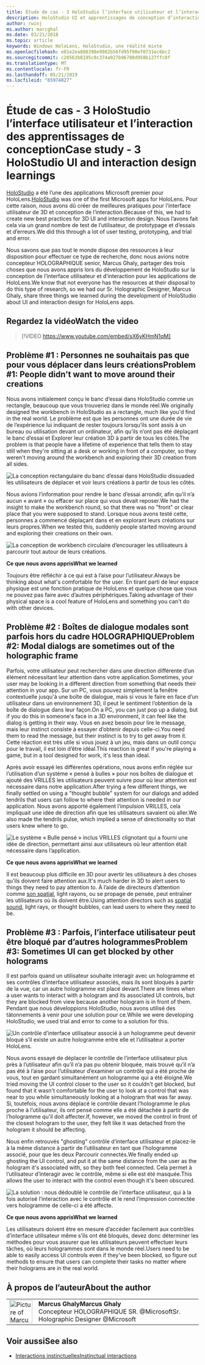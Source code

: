 ```yaml
---
title: Étude de cas - 3 HoloStudio l’interface utilisateur et l’interaction des apprentissages de conception
description: HoloStudio UI et apprentissages de conception d’interaction
author: rwinj
ms.author: marcghal
ms.date: 03/21/2018
ms.topic: article
keywords: Windows HoloLens, HoloStudio, une réalité mixte
ms.openlocfilehash: e01e2ea888398e9982b56fd95f90ef0731ec6bc2
ms.sourcegitcommit: c20563b8195c0c374a927b96708d958b127ffc8f
ms.translationtype: MT
ms.contentlocale: fr-FR
ms.lasthandoff: 05/21/2019
ms.locfileid: "65974827"
---
```

# <a name="case-study---3-holostudio-ui-and-interaction-design-learnings"></a><span data-ttu-id="582c1-104">Étude de cas - 3 HoloStudio l’interface utilisateur et l’interaction des apprentissages de conception</span><span class="sxs-lookup"><span data-stu-id="582c1-104">Case study - 3 HoloStudio UI and interaction design learnings</span></span>

<span data-ttu-id="582c1-105">[HoloStudio](https://www.youtube.com/watch?v=BRIJG0x_We8) a été l’une des applications Microsoft premier pour HoloLens.</span><span class="sxs-lookup"><span data-stu-id="582c1-105">[HoloStudio](https://www.youtube.com/watch?v=BRIJG0x_We8) was one of the first Microsoft apps for HoloLens.</span></span> <span data-ttu-id="582c1-106">Pour cette raison, nous avons dû créer de meilleures pratiques pour l’interface utilisateur de 3D et conception de l’interaction.</span><span class="sxs-lookup"><span data-stu-id="582c1-106">Because of this, we had to create new best practices for 3D UI and interaction design.</span></span> <span data-ttu-id="582c1-107">Nous l’avons fait cela via un grand nombre de test de l’utilisateur, de prototypage et d’essais et d’erreurs.</span><span class="sxs-lookup"><span data-stu-id="582c1-107">We did this through a lot of user testing, prototyping, and trial and error.</span></span>

<span data-ttu-id="582c1-108">Nous savons que pas tout le monde dispose des ressources à leur disposition pour effectuer ce type de recherche, donc nous avions notre concepteur HOLOGRAPHIQUE senior, Marcus Ghaly, partager des trois choses que nous avons appris lors du développement de HoloStudio sur la conception de l’interface utilisateur et d’interaction pour les applications de HoloLens.</span><span class="sxs-lookup"><span data-stu-id="582c1-108">We know that not everyone has the resources at their disposal to do this type of research, so we had our Sr. Holographic Designer, Marcus Ghaly, share three things we learned during the development of HoloStudio about UI and interaction design for HoloLens apps.</span></span>

## <a name="watch-the-video"></a><span data-ttu-id="582c1-109">Regardez la vidéo</span><span class="sxs-lookup"><span data-stu-id="582c1-109">Watch the video</span></span>

>[!VIDEO https://www.youtube.com/embed/sX6yKHmN1qM]

## <a name="problem-1-people-didnt-want-to-move-around-their-creations"></a><span data-ttu-id="582c1-110">Problème #1 : Personnes ne souhaitais pas que pour vous déplacer dans leurs créations</span><span class="sxs-lookup"><span data-stu-id="582c1-110">Problem #1: People didn't want to move around their creations</span></span>

<span data-ttu-id="582c1-111">Nous avons initialement conçu le banc d’essai dans HoloStudio comme un rectangle, beaucoup que vous trouveriez dans le monde réel.</span><span class="sxs-lookup"><span data-stu-id="582c1-111">We originally designed the workbench in HoloStudio as a rectangle, much like you'd find in the real world.</span></span> <span data-ttu-id="582c1-112">Le problème est que les personnes ont une durée de vie de l’expérience lui indiquant de rester toujours lorsqu’ils sont assis à un bureau ou utilisation devant un ordinateur, afin qu’ils n’ont pas été déplaçant le banc d’essai et Explorer leur création 3D à partir de tous les côtés.</span><span class="sxs-lookup"><span data-stu-id="582c1-112">The problem is that people have a lifetime of experience that tells them to stay still when they're sitting at a desk or working in front of a computer, so they weren't moving around the workbench and exploring their 3D creation from all sides.</span></span>

![La conception rectangulaire du banc d’essai dans HoloStudio dissuaded les utilisateurs de déplacer et voir leurs créations à partir de tous les côtés.](images/rectangular-workbench-500px.jpg)

<span data-ttu-id="582c1-114">Nous avions l’information pour rendre le banc d’essai arrondir, afin qu’il n’a aucun « avant » ou effacer sur place qui vous devait reposer.</span><span class="sxs-lookup"><span data-stu-id="582c1-114">We had the insight to make the workbench round, so that there was no "front" or clear place that you were supposed to stand.</span></span> <span data-ttu-id="582c1-115">Lorsque nous avons testé cette, personnes a commencé déplaçant dans et en explorant leurs créations sur leurs propres.</span><span class="sxs-lookup"><span data-stu-id="582c1-115">When we tested this, suddenly people started moving around and exploring their creations on their own.</span></span>

![La conception de workbench circulaire d’encourager les utilisateurs à parcourir tout autour de leurs créations.](images/circular-workbench-500px.jpg)

<span data-ttu-id="582c1-117">**Ce que nous avons appris**</span><span class="sxs-lookup"><span data-stu-id="582c1-117">**What we learned**</span></span>

<span data-ttu-id="582c1-118">Toujours être réfléchir à ce qui est à l’aise pour l’utilisateur.</span><span class="sxs-lookup"><span data-stu-id="582c1-118">Always be thinking about what's comfortable for the user.</span></span> <span data-ttu-id="582c1-119">En tirant parti de leur espace physique est une fonction pratique de HoloLens et quelque chose que vous ne pouvez pas faire avec d’autres périphériques.</span><span class="sxs-lookup"><span data-stu-id="582c1-119">Taking advantage of their physical space is a cool feature of HoloLens and something you can't do with other devices.</span></span>

## <a name="problem-2-modal-dialogs-are-sometimes-out-of-the-holographic-frame"></a><span data-ttu-id="582c1-120">Problème #2 : Boîtes de dialogue modales sont parfois hors du cadre HOLOGRAPHIQUE</span><span class="sxs-lookup"><span data-stu-id="582c1-120">Problem #2: Modal dialogs are sometimes out of the holographic frame</span></span>

<span data-ttu-id="582c1-121">Parfois, votre utilisateur peut rechercher dans une direction différente d’un élément nécessitant leur attention dans votre application.</span><span class="sxs-lookup"><span data-stu-id="582c1-121">Sometimes, your user may be looking in a different direction from something that needs their attention in your app.</span></span> <span data-ttu-id="582c1-122">Sur un PC, vous pouvez simplement la fenêtre contextuelle jusqu'à une boîte de dialogue, mais si vous le faire en face d’un utilisateur dans un environnement 3D, il peut le sentiment l’obtention de la boîte de dialogue dans leur façon.</span><span class="sxs-lookup"><span data-stu-id="582c1-122">On a PC, you can just pop up a dialog, but if you do this in someone's face in a 3D environment, it can feel like the dialog is getting in their way.</span></span> <span data-ttu-id="582c1-123">Vous en avez besoin pour lire le message, mais leur instinct consiste à essayer d’obtenir depuis celle-ci.</span><span class="sxs-lookup"><span data-stu-id="582c1-123">You need them to read the message, but their instinct is to try to get away from it.</span></span> <span data-ttu-id="582c1-124">Cette réaction est très utile si vous jouez à un jeu, mais dans un outil conçu pour le travail, il est loin d’être idéal.</span><span class="sxs-lookup"><span data-stu-id="582c1-124">This reaction is great if you're playing a game, but in a tool designed for work, it's less than ideal.</span></span>

<span data-ttu-id="582c1-125">Après avoir essayé les différentes opérations, nous avons enfin réglée sur l’utilisation d’un système « pensé à bulles » pour nos boîtes de dialogue et ajouté des VRILLES les utilisateurs peuvent suivre pour où leur attention est nécessaire dans notre application.</span><span class="sxs-lookup"><span data-stu-id="582c1-125">After trying a few different things, we finally settled on using a "thought bubble" system for our dialogs and added tendrils that users can follow to where their attention is needed in our application.</span></span> <span data-ttu-id="582c1-126">Nous avons apporté également l’impulsion VRILLES, cela impliquait une idée de direction afin que les utilisateurs savaient où aller.</span><span class="sxs-lookup"><span data-stu-id="582c1-126">We also made the tendrils pulse, which implied a sense of directionality so that users knew where to go.</span></span>

![Le système « Bulle pensé » inclus VRILLES clignotant qui a fourni une idée de direction, permettant ainsi aux utilisateurs où leur attention était nécessaire dans l’application.](images/thought-bubble-500px.jpg)

<span data-ttu-id="582c1-128">**Ce que nous avons appris**</span><span class="sxs-lookup"><span data-stu-id="582c1-128">**What we learned**</span></span>

<span data-ttu-id="582c1-129">Il est beaucoup plus difficile en 3D pour avertir les utilisateurs à des choses qu’ils doivent faire attention aux.</span><span class="sxs-lookup"><span data-stu-id="582c1-129">It's much harder in 3D to alert users to things they need to pay attention to.</span></span> <span data-ttu-id="582c1-130">À l’aide de directeurs d’attention comme [son spatial](spatial-sound.md), light rayons, ou se propage de pensée, peut entraîner les utilisateurs où ils doivent être.</span><span class="sxs-lookup"><span data-stu-id="582c1-130">Using attention directors such as [spatial sound](spatial-sound.md), light rays, or thought bubbles, can lead users to where they need to be.</span></span>

## <a name="problem-3-sometimes-ui-can-get-blocked-by-other-holograms"></a><span data-ttu-id="582c1-131">Problème #3 : Parfois, l’interface utilisateur peut être bloqué par d’autres hologrammes</span><span class="sxs-lookup"><span data-stu-id="582c1-131">Problem #3: Sometimes UI can get blocked by other holograms</span></span>

<span data-ttu-id="582c1-132">Il est parfois quand un utilisateur souhaite interagir avec un hologramme et ses contrôles d’interface utilisateur associés, mais ils sont bloqués à partir de la vue, car un autre hologramme est placé devant.</span><span class="sxs-lookup"><span data-stu-id="582c1-132">There are times when a user wants to interact with a hologram and its associated UI controls, but they are blocked from view because another hologram is in front of them.</span></span> <span data-ttu-id="582c1-133">Pendant que nous développions HoloStudio, nous avons utilisé des tâtonnements à venir pour une solution pour ce.</span><span class="sxs-lookup"><span data-stu-id="582c1-133">While we were developing HoloStudio, we used trial and error to come to a solution for this.</span></span>

![Un contrôle d’interface utilisateur associé à un hologramme peut devenir bloqué s’il existe un autre hologramme entre elle et l’utilisateur a porter HoloLens.](images/ui-blocked-500px.jpg)

<span data-ttu-id="582c1-135">Nous avons essayé de déplacer le contrôle de l’interface utilisateur plus près à l’utilisateur afin qu’il n’a pas pu obtenir bloquée, mais trouvé qu’il n’a pas été à l’aise pour l’utilisateur d’examiner un contrôle qui a été proche de vous, tout en gardant simultanément un hologramme qui a été éloigné.</span><span class="sxs-lookup"><span data-stu-id="582c1-135">We tried moving the UI control closer to the user so it couldn't get blocked, but found that it wasn't comfortable for the user to look at a control that was near to you while simultaneously looking at a hologram that was far away.</span></span> <span data-ttu-id="582c1-136">Si, toutefois, nous avons déplacé le contrôle devant l’hologramme le plus proche à l’utilisateur, ils ont pensé comme elle a été détachée à partir de l’hologramme qu'il doit affecter.</span><span class="sxs-lookup"><span data-stu-id="582c1-136">If, however, we moved the control in front of the closest hologram to the user, they felt like it was detached from the hologram it should be affecting.</span></span>

<span data-ttu-id="582c1-137">Nous enfin retrouvés "ghosting" contrôle d’interface utilisateur et placez-le à la même distance à partir de l’utilisateur en tant que l’hologramme associé, pour que les deux Parcourir connectés.</span><span class="sxs-lookup"><span data-stu-id="582c1-137">We finally ended up ghosting the UI control, and put it at the same distance from the user as the hologram it's associated with, so they both feel connected.</span></span> <span data-ttu-id="582c1-138">Cela permet à l’utilisateur d’interagir avec le contrôle, même si elle est été masquée.</span><span class="sxs-lookup"><span data-stu-id="582c1-138">This allows the user to interact with the control even though it's been obscured.</span></span>

![La solution : nous dédoublé le contrôle de l’interface utilisateur, qui à la fois autorisé l’interaction avec le contrôle et le rend l’impression connectée vers hologramme de celle-ci a été affecte.](images/ghosting-ui-500px.jpg)

<span data-ttu-id="582c1-140">**Ce que nous avons appris**</span><span class="sxs-lookup"><span data-stu-id="582c1-140">**What we learned**</span></span>

<span data-ttu-id="582c1-141">Les utilisateurs doivent être en mesure d’accéder facilement aux contrôles d’interface utilisateur même s’ils ont été bloqués, devez donc déterminer les méthodes pour vous assurer que les utilisateurs peuvent effectuer leurs tâches, où leurs hologrammes sont dans le monde réel.</span><span class="sxs-lookup"><span data-stu-id="582c1-141">Users need to be able to easily access UI controls even if they've been blocked, so figure out methods to ensure that users can complete their tasks no matter where their holograms are in the real world.</span></span>

## <a name="about-the-author"></a><span data-ttu-id="582c1-142">À propos de l’auteur</span><span class="sxs-lookup"><span data-stu-id="582c1-142">About the author</span></span>

<table style="border-collapse:collapse">
<tr>
<td style="border-style: none" width="60"><img alt="Picture of Marcus Ghaly" width="60" height="60" src="images/marcus-ghaly-200px.jpg"></td>
<td style="border-style: none"><span data-ttu-id="582c1-143"><b>Marcus Ghaly</b></span><span class="sxs-lookup"><span data-stu-id="582c1-143"><b>Marcus Ghaly</b></span></span><br><span data-ttu-id="582c1-144">Concepteur HOLOGRAPHIQUE SR. @Microsoft</span><span class="sxs-lookup"><span data-stu-id="582c1-144">Sr. Holographic Designer @Microsoft</span></span></td>
</tr>
</table>

## <a name="see-also"></a><span data-ttu-id="582c1-145">Voir aussi</span><span class="sxs-lookup"><span data-stu-id="582c1-145">See also</span></span>
* [<span data-ttu-id="582c1-146">Interactions instinctuelles</span><span class="sxs-lookup"><span data-stu-id="582c1-146">Instinctual interactions</span></span>](interaction-fundamentals.md)

 
